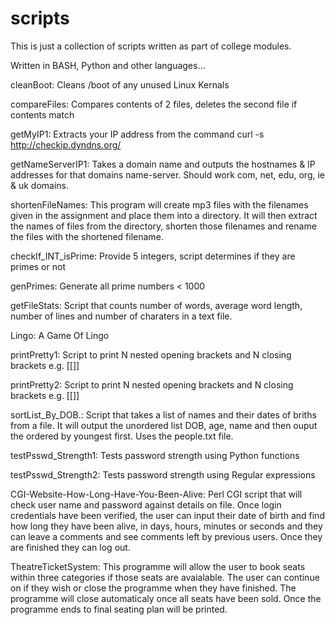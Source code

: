 # scripts
This is just a collection of scripts written as part of college modules.

Written in BASH, Python and other languages...

cleanBoot: 
Cleans /boot of any unused Linux Kernals

compareFiles: 
Compares contents of 2 files, deletes the second file if contents match

getMyIP1: 
Extracts your IP address from the command curl -s http://checkip.dyndns.org/

getNameServerIP1: 
Takes a domain name and outputs the hostnames & IP addresses for that domains name-server. Should work com, net, edu, org, ie & uk domains.

shortenFileNames: 
This program will create mp3 files with the filenames given in the assignment and place them into a directory. It will then extract the names of files from the directory, shorten those filenames and rename the files with the shortened filename.

checkIf_INT_isPrime: 
Provide 5 integers, script determines if they are primes or not

genPrimes: 
Generate all prime numbers < 1000

getFileStats: 
Script that counts number of words, average word length, number of lines and number of charaters in a text file.

Lingo: 
A Game Of Lingo 

printPretty1: 
Script to print N nested opening brackets and N closing brackets e.g. [[]]

printPretty2: 
Script to print N nested opening brackets and N closing brackets e.g. [[]]

sortList_By_DOB.: 
Script that takes a list of names and their dates of briths from a file. It will output the unordered list DOB, age, name and then ouput the ordered by youngest first. Uses the people.txt file.

testPsswd_Strength1: 
Tests password strength using Python functions

testPsswd_Strength2: 
Tests password strength using Regular expressions

CGI-Website-How-Long-Have-You-Been-Alive: 
Perl CGI script that will check user name and password against details on file. Once login credentials have been verified, the user can input their date of birth and find how long they have been alive, in days, hours, minutes or seconds and they can leave a comments and see comments left by previous users. Once they are finished they can log out.

TheatreTicketSystem: 
This programme will allow the user to book seats within three categories if those seats are avaialable. The user can continue on if they wish or close the programme when they have finished. The programme will close automaticaly once all seats have been sold. Once the programme ends to final seating plan will be printed.

